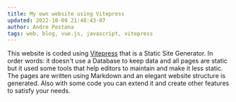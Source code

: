 ```yaml
---
title: My own website using Vitepress
updated: 2022-10-09 21:48:43-07
author: Andre Pestana
tags: web, blog, vue.js, javascript, vitepress
---
```


This website is coded using [Vitepress](https://vitepress.vuejs.org/) that is a Static Site Generator. In order words: it doesn't use a Database to keep data and all pages are static but it used some tools that help editors to maintain and make it less static. The pages are written using Markdown and an elegant website structure is generated. Also with some code you can extend it and create other features to satisfy your needs.

<!-- more -->
